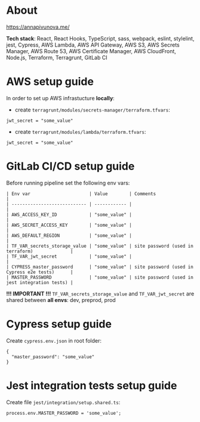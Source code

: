 # About
https://annapivunova.me/

**Tech stack**: React, React Hooks, TypeScript, sass, webpack, eslint, stylelint, jest, Cypress, AWS Lambda, AWS API Gateway, AWS S3, AWS Secrets Manager, AWS Route 53, AWS Certificate Manager, AWS CloudFront, Node.js, Terraform, Terragrunt, GitLab CI

# AWS setup guide
In order to set up AWS infrastucture **locally**:
- create `terragrunt/modules/secrets-manager/terraform.tfvars`:
```
jwt_secret = "some_value"
```
- create `terragrunt/modules/lambda/terraform.tfvars`:
```
jwt_secret = "some_value"
```

# GitLab CI/CD setup guide
Before running pipeline set the following env vars:
```
| Env var                      | Value        | Comments                                       |
| ---------------------------- | ------------ |                                                |
| AWS_ACCESS_KEY_ID            | "some_value" |                                                |
| AWS_SECRET_ACCESS_KEY        | "some_value" |                                                |
| AWS_DEFAULT_REGION           | "some_value" |                                                |
| TF_VAR_secrets_storage_value | "some_value" | site password (used in terraform)              |
| TF_VAR_jwt_secret            | "some_value" |                                                |
| CYPRESS_master_password      | "some_value" | site password (used in Cypress e2e tests)      |
| MASTER_PASSWORD              | "some_value" | site password (used in jest integration tests) |
```

**!!! IMPORTANT !!!** `TF_VAR_secrets_storage_value` and `TF_VAR_jwt_secret` are shared between **all envs**: dev, preprod, prod

# Cypress setup guide
Create `cypress.env.json` in root folder:
```
{
  "master_password": "some_value"
}
```

# Jest integration tests setup guide
Create file `jest/integration/setup.shared.ts`:
```
process.env.MASTER_PASSWORD = 'some_value';
```
